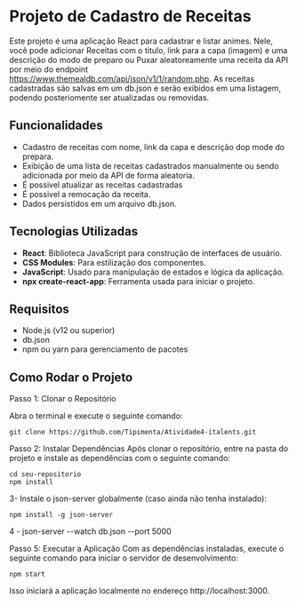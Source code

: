 # Projeto de Cadastro de Receitas

Este projeto é uma aplicação React para cadastrar e listar animes. Nele, você pode adicionar Receitas com o titulo, link para a capa (imagem) e uma descrição do modo de preparo ou Puxar aleatoreamente uma receita da API por meio do endpoint https://www.themealdb.com/api/json/v1/1/random.php. As receitas cadastradas são salvas em um db.json e serão exibidos em uma listagem, podendo posteriomente ser atualizadas ou removidas.



## Funcionalidades

- Cadastro de receitas com nome, link da capa e descrição dop mode do prepara.
- Exibição de uma lista de receitas cadastrados manualmente ou sendo adicionada por meio da API de forma aleatoria.
- É possivel atualizar as receitas cadastradas
- É possivel a remocação da receita.
- Dados persistidos em um arquivo db.json.

## Tecnologias Utilizadas

- **React**: Biblioteca JavaScript para construção de interfaces de usuário.
- **CSS Modules**: Para estilização dos componentes.
- **JavaScript**: Usado para manipulação de estados e lógica da aplicação.
- **npx create-react-app**: Ferramenta usada para iniciar o projeto.

## Requisitos

- Node.js (v12 ou superior)
- db.json 
- npm ou yarn para gerenciamento de pacotes

## Como Rodar o Projeto

Passo 1: Clonar o Repositório

Abra o terminal e execute o seguinte comando:
```
git clone https://github.com/Tipimenta/Atividade4-italents.git
```

Passo 2: Instalar Dependências
Após clonar o repositório, entre na pasta do projeto e instale as dependências com o seguinte comando:
```
cd seu-repositorio
npm install
```

3- Instale o json-server globalmente (caso ainda não tenha instalado):

```
npm install -g json-server
```

4 - json-server --watch db.json --port 5000 

Passo 5: Executar a Aplicação
Com as dependências instaladas, execute o seguinte comando para iniciar o servidor de desenvolvimento:
```
npm start
```
Isso iniciará a aplicação localmente no endereço http://localhost:3000.

